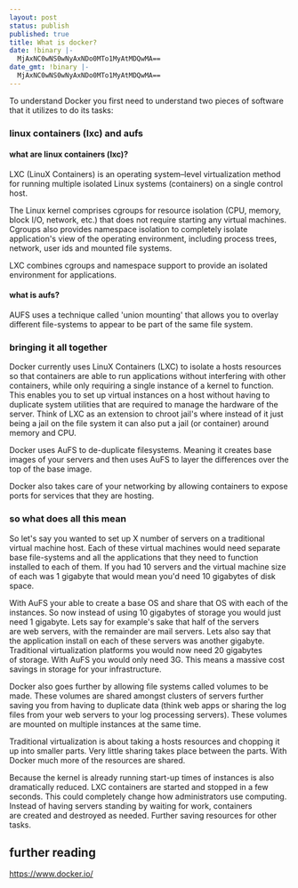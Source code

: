 ```yaml
---
layout: post
status: publish
published: true
title: What is docker?
date: !binary |-
  MjAxNC0wNS0wNyAxNDo0MTo1MyAtMDQwMA==
date_gmt: !binary |-
  MjAxNC0wNS0wNyAxNDo0MTo1MyAtMDQwMA==
---
```

To understand Docker you first need to understand two pieces of software that it utilizes to do its tasks:


### linux containers (lxc) and aufs

#### what are linux containers (lxc)?

LXC (LinuX Containers) is an operating system&ndash;level virtualization method for running multiple isolated Linux systems (containers) on a single control host.

The Linux kernel comprises cgroups for resource isolation (CPU, memory, block I/O, network, etc.) that does not require starting any virtual machines. Cgroups also provides namespace isolation to completely isolate application's view of the operating environment, including process trees, network, user ids and mounted file systems.

LXC combines cgroups and namespace support to provide an isolated environment for applications.


#### what is aufs?

AUFS uses a technique called 'union mounting' that allows you to overlay different file-systems to appear to be part of the same file system.


### bringing it all together

Docker currently uses LinuX Containers (LXC) to isolate a hosts resources so that containers are able to run applications without interfering with other containers, while only requiring a single instance of a&nbsp;kernel to function. This enables you to set up virtual instances on a host without having to duplicate system utilities that are&nbsp;required to manage the hardware of the server. Think of LXC as an extension to chroot jail's where instead of it just being a jail on the file system it can also put a jail (or container) around memory and CPU.

Docker uses AuFS to de-duplicate filesystems. Meaning it creates base images of your servers and then uses AuFS to layer the differences over the top of the base image.

Docker also takes care of your networking by allowing containers to expose ports for services that they are hosting.


### so what does all this mean

So let's say you wanted to set up X number of servers on a traditional virtual machine&nbsp;host. Each of these virtual machines&nbsp;would need separate base file-systems and all the applications that they need to function installed to each of them. If you had 10 servers and the virtual machine&nbsp;size of each was 1 gigabyte&nbsp;that would mean you'd need 10 gigabytes&nbsp;of disk space.

With AuFS your able to create a base OS and share that OS with each of the instances. So now instead of using 10 gigabytes&nbsp;of storage you would just need 1 gigabyte. Lets say for example's sake that half of the servers are&nbsp;web servers, with the remainder are mail servers. Lets also say that the&nbsp;application install on each of these servers was another gigabyte. Traditional virtualization platforms you would now need 20 gigabytes of&nbsp;storage. With AuFS you would only need 3G. This means a massive cost savings in storage for your infrastructure.

Docker also goes further by allowing file systems called volumes to be made. These volumes are shared amongst clusters of servers further saving you from having to duplicate data (think web apps or sharing the log files from your web servers to your log processing servers). These volumes are&nbsp;mounted on multiple instances at the same time.

Traditional virtualization is about taking a hosts resources and chopping it up into smaller parts. Very little sharing takes place between the parts. With Docker much more of the resources are&nbsp;shared.

Because the kernel is already running start-up times of instances is also dramatically reduced. LXC containers are&nbsp;started and stopped in a few seconds. This could completely change how administrators use computing. Instead of having servers standing by waiting for work, containers are&nbsp;created and destroyed as needed. Further saving resources for other tasks.


## further reading

<a href="https://www.docker.io/">https://www.docker.io/</a>
